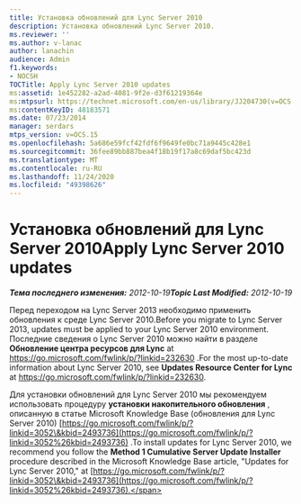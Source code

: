 ```yaml
---
title: Установка обновлений для Lync Server 2010
description: Установка обновлений Lync Server 2010.
ms.reviewer: ''
ms.author: v-lanac
author: lanachin
audience: Admin
f1.keywords:
- NOCSH
TOCTitle: Apply Lync Server 2010 updates
ms:assetid: 1e452282-a2ad-4081-9f2e-d3f61219364e
ms:mtpsurl: https://technet.microsoft.com/en-us/library/JJ204730(v=OCS.15)
ms:contentKeyID: 48183571
ms.date: 07/23/2014
manager: serdars
mtps_version: v=OCS.15
ms.openlocfilehash: 5a686e59fcf42fdf6f9649fe0bc71a9445c428e1
ms.sourcegitcommit: 36fee89bb887bea4f18b19f17a8c69daf5bc423d
ms.translationtype: MT
ms.contentlocale: ru-RU
ms.lasthandoff: 11/24/2020
ms.locfileid: "49398626"
---
```

# <a name="apply-lync-server-2010-updates"></a><span data-ttu-id="663fc-103">Установка обновлений для Lync Server 2010</span><span class="sxs-lookup"><span data-stu-id="663fc-103">Apply Lync Server 2010 updates</span></span>

<div data-xmlns="http://www.w3.org/1999/xhtml">

<div class="topic" data-xmlns="http://www.w3.org/1999/xhtml" data-msxsl="urn:schemas-microsoft-com:xslt" data-cs="https://msdn.microsoft.com/">

<div data-asp="https://msdn2.microsoft.com/asp">



</div>

<div id="mainSection">

<div id="mainBody"><span data-ttu-id="663fc-104">

<span> </span></span><span class="sxs-lookup"><span data-stu-id="663fc-104">

<span> </span></span></span>

<span data-ttu-id="663fc-105">_**Тема последнего изменения:** 2012-10-19_</span><span class="sxs-lookup"><span data-stu-id="663fc-105">_**Topic Last Modified:** 2012-10-19_</span></span>

<span data-ttu-id="663fc-106">Перед переходом на Lync Server 2013 необходимо применить обновления к среде Lync Server 2010.</span><span class="sxs-lookup"><span data-stu-id="663fc-106">Before you migrate to Lync Server 2013, updates must be applied to your Lync Server 2010 environment.</span></span> <span data-ttu-id="663fc-107">Последние сведения о Lync Server 2010 можно найти в разделе **Обновление центра ресурсов для Lync** at <https://go.microsoft.com/fwlink/p/?linkid=232630> .</span><span class="sxs-lookup"><span data-stu-id="663fc-107">For the most up-to-date information about Lync Server 2010, see **Updates Resource Center for Lync** at <https://go.microsoft.com/fwlink/p/?linkid=232630>.</span></span>

<span data-ttu-id="663fc-108">Для установки обновлений для Lync Server 2010 мы рекомендуем использовать процедуру **установки накопительного обновления** , описанную в статье Microsoft Knowledge Base (обновления для Lync Server 2010) [https://go.microsoft.com/fwlink/p/?linkid=3052\&kbid=2493736](https://go.microsoft.com/fwlink/p/?linkid=3052%26kbid=2493736) .</span><span class="sxs-lookup"><span data-stu-id="663fc-108">To install updates for Lync Server 2010, we recommend you follow the **Method 1 Cumulative Server Update Installer** procedure described in the Microsoft Knowledge Base article, "Updates for Lync Server 2010," at [https://go.microsoft.com/fwlink/p/?linkid=3052\&kbid=2493736](https://go.microsoft.com/fwlink/p/?linkid=3052%26kbid=2493736).</span></span>

<span data-ttu-id="663fc-109"></div>

<span> </span>

</div>

</div>

</span><span class="sxs-lookup"><span data-stu-id="663fc-109"></div>

<span> </span>

</div>

</div>

</span></span></div>

